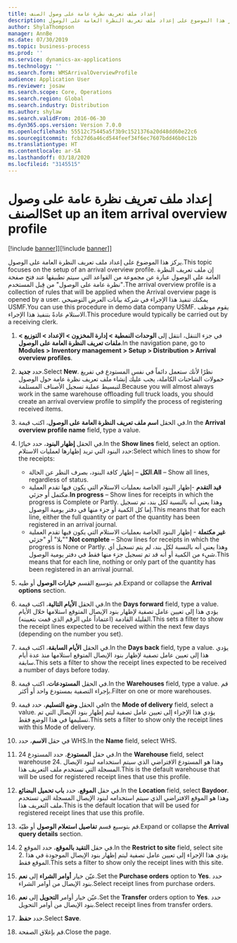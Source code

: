```yaml
---
title: إعداد ملف تعريف نظرة عامة على وصول الصنف
description: يركز هذا الموضوع على إعداد ملف تعريف النظرة العامة على الوصول.
author: ShylaThompson
manager: AnnBe
ms.date: 07/30/2019
ms.topic: business-process
ms.prod: ''
ms.service: dynamics-ax-applications
ms.technology: ''
ms.search.form: WMSArrivalOverviewProfile
audience: Application User
ms.reviewer: josaw
ms.search.scope: Core, Operations
ms.search.region: Global
ms.search.industry: Distribution
ms.author: shylaw
ms.search.validFrom: 2016-06-30
ms.dyn365.ops.version: Version 7.0.0
ms.openlocfilehash: 55512c75445a5f3b9c1521376a20d48dd60e22c6
ms.sourcegitcommit: fcb27d6a46cd544feef34f6ec7607bdd46b0c12b
ms.translationtype: HT
ms.contentlocale: ar-SA
ms.lasthandoff: 03/18/2020
ms.locfileid: "3145515"
---
```

# <a name="set-up-an-item-arrival-overview-profile"></a><span data-ttu-id="72253-103">إعداد ملف تعريف نظرة عامة على وصول الصنف</span><span class="sxs-lookup"><span data-stu-id="72253-103">Set up an item arrival overview profile</span></span>

<span data-ttu-id="72253-104">[!include [banner](../../includes/banner.md)]]</span><span class="sxs-lookup"><span data-stu-id="72253-104">[!include [banner](../../includes/banner.md)]]</span></span>

<span data-ttu-id="72253-105">يركز هذا الموضوع على إعداد ملف تعريف النظرة العامة على الوصول.</span><span class="sxs-lookup"><span data-stu-id="72253-105">This topic focuses on the setup of an arrival overview profile.</span></span> <span data-ttu-id="72253-106">إن ملف تعريف النظرة العامة على الوصول عبارة عن مجموعة من القواعد التي سيتم تطبيقها عند فتح صفحة "نظرة عامة على الوصول" من قِبل المستخدم.</span><span class="sxs-lookup"><span data-stu-id="72253-106">The arrival overview profile is a collection of rules that will be applied when the Arrival overview page is opened by a user.</span></span> <span data-ttu-id="72253-107">يمكنك تنفيذ هذا الإجراء في شركة بيانات العرض التوضيحي USMF.</span><span class="sxs-lookup"><span data-stu-id="72253-107">You can use this procedure in demo data company USMF.</span></span> <span data-ttu-id="72253-108">يقوم موظف الاستلام عادةً بتنفيذ هذا الإجراء.</span><span class="sxs-lookup"><span data-stu-id="72253-108">This procedure would typically be carried out by a receiving clerk.</span></span>

1. <span data-ttu-id="72253-109">في جزء التنقل، انتقل إلى **الوحدات النمطية > إدارة المخزون > الإعداد > التوزيع > ملفات تعريف النظرة العامة على الوصول‬**.</span><span class="sxs-lookup"><span data-stu-id="72253-109">In the navigation pane, go to **Modules > Inventory management > Setup > Distribution > Arrival overview profiles**.</span></span>
2. <span data-ttu-id="72253-110">حدد **جديد**.</span><span class="sxs-lookup"><span data-stu-id="72253-110">Select **New**.</span></span> <span data-ttu-id="72253-111">نظرًا لأنك ستعمل دائماً في نفس المستودع في تفريغ حمولات الشاحنات الكاملة، يجب عليك إنشاء ملف تعريف نظرة عامة حول الوصول لتبسيط عملية تسجيل الأصناف المستلمة.</span><span class="sxs-lookup"><span data-stu-id="72253-111">Because you will almost always work in the same warehouse offloading full truck loads, you should create an arrival overview profile to simplify the process of registering received items.</span></span>  
3. <span data-ttu-id="72253-112">في الحقل **اسم ملف تعريف النظرة العامة على الوصول**، اكتب قيمة.</span><span class="sxs-lookup"><span data-stu-id="72253-112">In the **Arrival overview profile name** field, type a value.</span></span>
4. <span data-ttu-id="72253-113">في الحقل **إظهار البنود**، حدد خيارًا.</span><span class="sxs-lookup"><span data-stu-id="72253-113">In the **Show lines** field, select an option.</span></span> <span data-ttu-id="72253-114">حدد البنود التي تريد إظهارها لعمليات الاستلام:</span><span class="sxs-lookup"><span data-stu-id="72253-114">Select which lines to show for the receipts:</span></span>  

    - <span data-ttu-id="72253-115">**الكل** – إظهار كافة البنود، بصرف النظر عن الحالة.</span><span class="sxs-lookup"><span data-stu-id="72253-115">**All** – Show all lines, regardless of status.</span></span>   
    - <span data-ttu-id="72253-116">**قيد التقدم** -إظهار البنود الخاصة بعمليات الاستلام التي يكون فيها تقدم العملية مكتمل أو جزئي.</span><span class="sxs-lookup"><span data-stu-id="72253-116">**In progress** – Show lines for receipts in which the progress is Complete or Partly.</span></span> <span data-ttu-id="72253-117">وهذا يعني أنه بالنسبة لكل بند، تم تسجيل إما كل الكمية أو جزء منها في دفتر يومية الوصول.</span><span class="sxs-lookup"><span data-stu-id="72253-117">This means that for each line, either the full quantity or part of the quantity has been registered in an arrival journal.</span></span>   
    - <span data-ttu-id="72253-118">**غير مكتملة** - إظهار البنود الخاصة بعمليات الاستلام التي يكون فيها تقدم العملية "بلا" أو "جزئي".</span><span class="sxs-lookup"><span data-stu-id="72253-118">**Not complete** – Show lines for receipts in which the progress is None or Partly.</span></span> <span data-ttu-id="72253-119">وهذا يعني أنه بالنسبة لكل بند، لم يتم تسجيل أي شيء من الكمية أو أنه قد تم تسجيل جزء منها فقط في دفتر يومية الوصول.</span><span class="sxs-lookup"><span data-stu-id="72253-119">This means that for each line, nothing or only part of the quantity has been registered in an arrival journal.</span></span>  

5. <span data-ttu-id="72253-120">قم بتوسيع القسم **خيارات الوصول** أو طيه.</span><span class="sxs-lookup"><span data-stu-id="72253-120">Expand or collapse the **Arrival options** section.</span></span>
6. <span data-ttu-id="72253-121">في الحقل **الأيام التالية**، اكتب قيمة.</span><span class="sxs-lookup"><span data-stu-id="72253-121">In the **Days forward** field, type a value.</span></span> <span data-ttu-id="72253-122">يؤدي هذا إلى تعيين عامل تصفية لإظهار بنود الإيصال المتوقع استلامها خلال الأيام القليلة القادمة (اعتماداً على الرقم الذي قمت بتعيينه).</span><span class="sxs-lookup"><span data-stu-id="72253-122">This sets a filter to show the receipt lines expected to be received within the next few days (depending on the number you set).</span></span>  
7. <span data-ttu-id="72253-123">في الحقل **الأيام السابقة**، اكتب قيمة.</span><span class="sxs-lookup"><span data-stu-id="72253-123">In the **Days back** field, type a value.</span></span> <span data-ttu-id="72253-124">يؤدي هذا إلى تعيين عامل تصفية لإظهار بنود الإيصال المتوقع استلامها منذ عدة أيام سابقة.</span><span class="sxs-lookup"><span data-stu-id="72253-124">This sets a filter to show the receipt lines expected to be received a number of days before today.</span></span>  
8. <span data-ttu-id="72253-125">في الحقل **المستودعات**، اكتب قيمة.</span><span class="sxs-lookup"><span data-stu-id="72253-125">In the **Warehouses** field, type a value.</span></span> <span data-ttu-id="72253-126">قم بإجراء التصفية بمستودع واحد أو أكثر.</span><span class="sxs-lookup"><span data-stu-id="72253-126">Filter on one or more warehouses.</span></span>  
9. <span data-ttu-id="72253-127">في الحقل **وضع التسليم**، حدد قيمة</span><span class="sxs-lookup"><span data-stu-id="72253-127">In the **Mode of delivery** field, select a value.</span></span> <span data-ttu-id="72253-128">يؤدي هذا الإجراء إلى تعيين عامل تصفية ليتم إظهار بنود الإيصال التي تم تسليمها في هذا الوضع فقط.</span><span class="sxs-lookup"><span data-stu-id="72253-128">This sets a filter to show only the receipt lines with this Mode of delivery.</span></span>  
10. <span data-ttu-id="72253-129">في حقل **الاسم**، حدد WHS.</span><span class="sxs-lookup"><span data-stu-id="72253-129">In the **Name** field, select WHS.</span></span>
11. <span data-ttu-id="72253-130">في حقل **المستودع**، حدد المستودع 24.</span><span class="sxs-lookup"><span data-stu-id="72253-130">In the **Warehouse** field, select warehouse 24.</span></span> <span data-ttu-id="72253-131">وهذا هو المستودع الافتراضي الذي سيتم استخدامه لبنود الإيصال المسجلة التي تستخدم ملف التعريف هذا.</span><span class="sxs-lookup"><span data-stu-id="72253-131">This is the default warehouse that will be used for registered receipt lines that use this profile.</span></span>  
12. <span data-ttu-id="72253-132">في حقل **الموقع**، حدد **باب تحميل البضائع**.</span><span class="sxs-lookup"><span data-stu-id="72253-132">In the **Location** field, select **Baydoor**.</span></span> <span data-ttu-id="72253-133">وهذا هو الموقع الافتراضي الذي سيتم استخدامه لبنود الإيصال المسجلة التي تستخدم ملف التعريف هذا.</span><span class="sxs-lookup"><span data-stu-id="72253-133">This is the default location that will be used for registered receipt lines that use this profile.</span></span>  
13. <span data-ttu-id="72253-134">قم بتوسيع قسم **تفاصيل استعلام الوصول** أو طيّه.</span><span class="sxs-lookup"><span data-stu-id="72253-134">Expand or collapse the **Arrival query details** section.</span></span>
14. <span data-ttu-id="72253-135">في حقل **التقيد بالموقع**، حدد الموقع 2.</span><span class="sxs-lookup"><span data-stu-id="72253-135">In the **Restrict to site** field, select site 2.</span></span> <span data-ttu-id="72253-136">يؤدي هذا الإجراء إلى تعيين عامل تصفية ليتم إظهار بنود الإيصال الموجودة في هذا الموقع فقط.</span><span class="sxs-lookup"><span data-stu-id="72253-136">This sets a filter to show only the receipt lines with this site.</span></span>  
15. <span data-ttu-id="72253-137">عيّن خيار **أوامر الشراء** إلى **نعم**.</span><span class="sxs-lookup"><span data-stu-id="72253-137">Set the **Purchase orders** option to **Yes**.</span></span> <span data-ttu-id="72253-138">حدد بنود الإيصال من أوامر الشراء.</span><span class="sxs-lookup"><span data-stu-id="72253-138">Select receipt lines from purchase orders.</span></span>  
16. <span data-ttu-id="72253-139">عيّن خيار أوامر **التحويل** إلى **نعم**.</span><span class="sxs-lookup"><span data-stu-id="72253-139">Set the **Transfer** orders option to **Yes**.</span></span> <span data-ttu-id="72253-140">حدد بنود الإيصال من أوامر التحويل.</span><span class="sxs-lookup"><span data-stu-id="72253-140">Select receipt lines from transfer orders.</span></span>  
17. <span data-ttu-id="72253-141">حدد **حفظ**.</span><span class="sxs-lookup"><span data-stu-id="72253-141">Select **Save**.</span></span>
18. <span data-ttu-id="72253-142">قم بإغلاق الصفحة.</span><span class="sxs-lookup"><span data-stu-id="72253-142">Close the page.</span></span>

